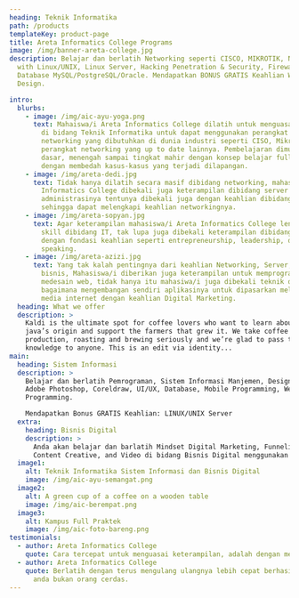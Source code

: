 ```yaml
---
heading: Teknik Informatika
path: /products
templateKey: product-page
title: Areta Informatics College Programs
image: /img/banner-areta-college.jpg
description: Belajar dan berlatih Networking seperti CISCO, MIKROTIK, Networking
  with Linux/UNIX, Linux Server, Hacking Penetration & Security, Firewall,
  Database MySQL/PostgreSQL/Oracle. Mendapatkan BONUS GRATIS Keahlian Web
  Design.

intro:
  blurbs:
    - image: /img/aic-ayu-yoga.png
      text: Mahaiswa/i Areta Informatics College dilatih untuk menguasai setiap materi
        di bidang Teknik Informatika untuk dapat menggunakan perangkat
        networking yang dibutuhkan di dunia industri seperti CISO, Mikrotik dan
        perangkat networking yang up to date lainnya. Pembelajaran dimulai dari
        dasar, menengah sampai tingkat mahir dengan konsep belajar full praktek
        dengan membedah kasus-kasus yang terjadi dilapangan.
    - image: /img/areta-dedi.jpg
      text: Tidak hanya dilatih secara masif dibidang networking, mahasiswa/i Areta
        Informatics College dibekali juga keterampilan dibidang server dan
        administrasinya tentunya dibekali juga dengan keahlian dibidang security
        sehingga dapat melengkapi keahlian networkingnya.
    - image: /img/areta-sopyan.jpg
      text: Agar keterampilan mahasiswa/i Areta Informatics College lengkap secara
        skill dibidang IT, tak lupa juga dibekali keterampilan dibidang bisnis
        dengan fondasi keahlian seperti entrepreneurship, leadership, dan public
        speaking.
    - image: /img/areta-azizi.jpg
      text: Yang tak kalah pentingnya dari keahlian Networking, Server, Security,
        bisnis, Mahasiswa/i diberikan juga keterampilan untuk memprogram dan
        medesain web, tidak hanya itu mahasiwa/i juga dibekali teknik dan cara
        bagaimana mengembangan sendiri aplikasinya untuk dipasarkan melalui
        media internet dengan keahlian Digital Marketing.
  heading: What we offer
  description: >
    Kaldi is the ultimate spot for coffee lovers who want to learn about their
    java’s origin and support the farmers that grew it. We take coffee
    production, roasting and brewing seriously and we’re glad to pass that
    knowledge to anyone. This is an edit via identity...
main:
  heading: Sistem Informasi
  description: >
    Belajar dan berlatih Pemrograman, Sistem Informasi Manjemen, Design dengan
    Adobe Photoshop, Coreldraw, UI/UX, Database, Mobile Programming, Web
    Programming.

    Mendapatkan Bonus GRATIS Keahlian: LINUX/UNIX Server
  extra:
    heading: Bisnis Digital
    description: >
      Anda akan belajar dan barlatih Mindset Digital Marketing, Funneling, Copy Writing, Landing Page,
      Content Creative, and Video di bidang Bisnis Digital menggunakan Teknologi Internet.
  image1:
    alt: Teknik Informatika Sistem Informasi dan Bisnis Digital
    image: /img/aic-ayu-semangat.png
  image2:
    alt: A green cup of a coffee on a wooden table
    image: /img/aic-berempat.png
  image3:
    alt: Kampus Full Praktek
    image: /img/aic-foto-bareng.png
testimonials:
  - author: Areta Informatics College
    quote: Cara tercepat untuk menguasai keterampilan, adalah dengan mempraktekkannya.
  - author: Areta Informatics College
    quote: Berlatih dengan terus mengulang ulangnya lebih cepat berhasil, walaupun
      anda bukan orang cerdas.
---
```

